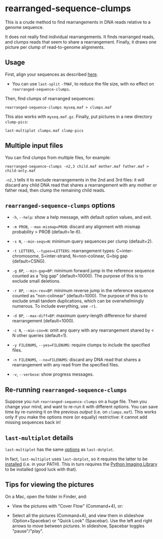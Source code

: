 # rearranged-sequence-clumps

This is a crude method to find rearrangements in DNA reads relative to
a genome sequence.

It does not really find individual rearrangements.  It finds
rearranged reads, and clumps reads that seem to share a rearrangement.
Finally, it draws one picture per clump of read-to-genome alignments.

## Usage

First, align your sequences as described
[here](https://github.com/mcfrith/last-rna/blob/master/last-long-reads.md).

* You can use `last-split` `-fMAF`, to reduce the file size, with no
  effect on `rearranged-sequence-clumps`.

Then, find clumps of rearranged sequences:

    rearranged-sequence-clumps myseq.maf > clumps.maf

This also works with `myseq.maf.gz`.  Finally, put pictures in a new
directory `clump-pics`:

    last-multiplot clumps.maf clump-pics

## Multiple input files

You can find clumps from multiple files, for example:

    rearranged-sequence-clumps -n2,3 child.maf mother.maf father.maf > child-only.maf

`-n2,3` tells it to exclude rearrangements in the 2nd and 3rd files:
it will discard any child DNA read that shares a rearrangement with
any mother or father read, then clump the remaining child reads.

## `rearranged-sequence-clumps` options

- `-h`, `--help`: show a help message, with default option values, and
  exit.

- `-m PROB`, `--max-mismap=PROB`: discard any alignment with mismap
  probability > PROB (default=1e-6).

- `-s N`, `--min-seqs=N`: minimum query sequences per clump
  (default=2).

- `-t LETTERS`, `--types=LETTERS`: rearrangement types:
  C=inter-chromosome, S=inter-strand, N=non-colinear, G=big gap
  (default=CSNG).

- `-g BP`, `--min-gap=BP`: minimum forward jump in the reference
  sequence counted as a "big gap" (default=10000).  The purpose of
  this is to exclude small deletions.

- `-r BP`, `--min-rev=BP`: minimum reverse jump in the reference
  sequence counted as "non-colinear" (default=1000).  The purpose of
  this is to exclude small tandem duplications, which can be
  overwhelmingly numerous.  To include everything, use `-r1`.

- `-d BP`, `--max-diff=BP`: maximum query-length difference for shared
  rearrangement (default=1000).

- `-c N`, `--min-cov=N`: omit any query with any rearrangement shared
  by < N other queries (default=1).

- `-y FILENUMS`, `--yes=FILENUMS`: require clumps to include the
  specified files.

- `-n FILENUMS`, `--no=FILENUMS`: discard any DNA read that shares a
  rearrangement with any read from the specified files.

- `-v`, `--verbose`: show progress messages.

## Re-running `rearranged-sequence-clumps`

Suppose you run `rearranged-sequence-clumps` on a huge file.  Then you
change your mind, and want to re-run it with different options.  You
can save time by re-running it on the previous *output* (i.e. on
`clumps.maf`).  This works only if you make the options more (or
equally) restrictive: it cannot add missing sequences back in!

## `last-multiplot` details

`last-multiplot` has the same
[options](http://last.cbrc.jp/doc/last-dotplot.html) as
`last-dotplot`.

In fact, `last-multiplot` uses `last-dotplot`, so it requires the
latter to be [installed](http://last.cbrc.jp/doc/last.html) (i.e. in
your PATH).  This in turn requires the [Python Imaging
Library](https://pillow.readthedocs.io/) to be installed (good luck
with that).

## Tips for viewing the pictures

On a Mac, open the folder in Finder, and:

* View the pictures with "Cover Flow" (Command+4), or:

* Select all the pictures (Command+A), and view them in slideshow
  (Option+Spacebar) or "Quick Look" (Spacebar).  Use the left and
  right arrows to move between pictures.  In slideshow, Spacebar
  toggles "pause"/"play".

